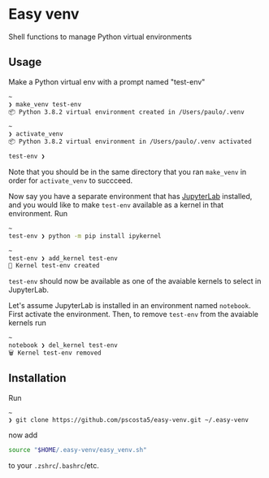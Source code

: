 # Easy venv

Shell functions to manage Python virtual environments

## Usage

Make a Python virtual env
with a prompt named "test-env"

```sh
~
❯ make_venv test-env
📦 Python 3.8.2 virtual environment created in /Users/paulo/.venv

~
❯ activate_venv
📦 Python 3.8.2 virtual environment in /Users/paulo/.venv activated

test-env ❯
```

Note that you should be in the same directory that you ran `make_venv`
in order for `activate_venv` to succceed.

Now say
you have a separate environment that has [JupyterLab](https://jupyterlab.readthedocs.io/en/stable/) installed,
and you would like to make `test-env` available as a kernel in that environment. Run

```sh
~
test-env ❯ python -m pip install ipykernel

~
test-env ❯ add_kernel test-env
🌽 Kernel test-env created
```

`test-env` should now be available
as one of the avaiable kernels to select in JupyterLab.

Let's assume JupyterLab is installed in an environment named `notebook`.
First activate the environment.
Then, to remove `test-env` from the avaiable kernels run

```sh
~
notebook ❯ del_kernel test-env
🗑 Kernel test-env removed
```

## Installation

Run

```shell
~
❯ git clone https://github.com/pscosta5/easy-venv.git ~/.easy-venv
```

now add

```zsh
source "$HOME/.easy-venv/easy_venv.sh"
```

to your `.zshrc`/`.bashrc`/etc.
